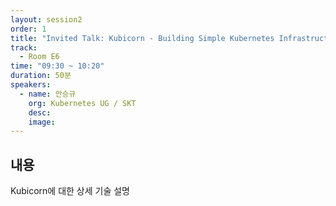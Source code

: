 ```yaml
---
layout: session2
order: 1
title: "Invited Talk: Kubicorn - Building Simple Kubernetes Infrastructure"
track:
  - Room E6
time: "09:30 ~ 10:20"
duration: 50분
speakers:
  - name: 안승규
    org: Kubernetes UG / SKT
    desc: 
    image: 
---
```

## 내용 
Kubicorn에 대한 상세 기술 설명 
